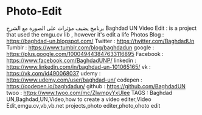 # Photo-Edit
برنامج يضيف مؤثرات على الصورة مع الشرح  Baghdad UN Video Edit : is a project that used the emgu.cv  lib , however it's edit a life Photos  Blog : https://baghdad-un.blogspot.com/ Twitter : https://twitter.com/BaghdadUn Tumblr : https://www.tumblr.com/blog/baghdadun google : https://plus.google.com/100049443847633116895 Facebook : https://www.facebook.com/BaghdadUNP/ linkedin : https://www.linkedin.com/in/baghdad-un-101065165/ vk : https://vk.com/id490068037 udemy : https://www.udemy.com/user/baghdad-un/ codepen : https://codepen.io/baghdadun/ github : https://github.com/BaghdadUN twoo  : https://www.twoo.com/mc/ZlwmpyYxUIee  TAGS : Baghdad UN,Baghdad,UN,Video,how to create a video editer,Video Edit,emgu.cv,vb,vb.net projects,photo editer,photo,ohoto edit
